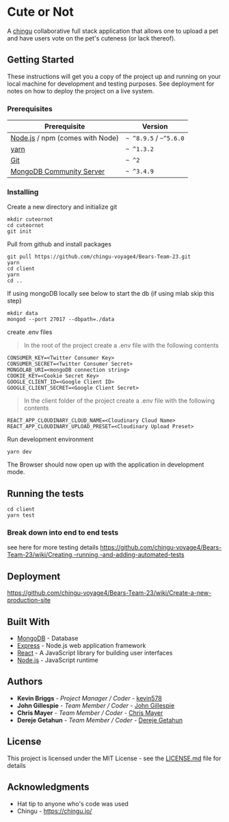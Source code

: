 # Cute or Not

A [chingu](https://chingu.io/) collaborative full stack application that allows one to upload a pet and have users vote on the pet's cuteness (or lack thereof).

## Getting Started

These instructions will get you a copy of the project up and running on your local machine for development and testing purposes. See deployment for notes on how to deploy the project on a live system.

### Prerequisites

| Prerequisite                                | Version |
| ------------------------------------------- | ------- |
| [Node.js](http://nodejs.org) /  npm (comes with Node)  | `~ ^8.9.5` / `~^5.6.0` |
| [yarn](https://yarnpkg.com/lang/en/docs/install/) | `~ ^1.3.2` |
| [Git](https://git-scm.com/downloads) | `~ ^2` |
| [MongoDB Community Server](https://docs.mongodb.com/manual/administration/install-community/) | `~ ^3.4.9`  |




### Installing

Create a new directory and initialize git

```
mkdir cuteornot
cd cuteornot
git init
```

Pull from github and install packages

```
git pull https://github.com/chingu-voyage4/Bears-Team-23.git
yarn
cd client
yarn
cd ..
```

If using mongoDB locally see below to start the db (if using mlab skip this step)

```
mkdir data
mongod --port 27017 --dbpath=./data
```

create .env files
>In the root of the project create a .env file with the following contents
```
CONSUMER_KEY=<Twitter Consumer Key>
CONSUMER_SECRET=<Twitter Consumer Secret>
MONGOLAB_URI=<mongoDB connection string>
COOKIE_KEY=<Cookie Secret Key>
GOOGLE_CLIENT_ID=<Google Client ID>
GOOGLE_CLIENT_SECRET=<Google Client Secret>
```
>In the client folder of the project create a .env file with the following contents
```
REACT_APP_CLOUDINARY_CLOUD_NAME=<Cloudinary Cloud Name>
REACT_APP_CLOUDINARY_UPLOAD_PRESET=<Cloudinary Upload Preset>
```

Run development environment
```
yarn dev
```
The Browser should now open up with the application in development mode.

## Running the tests

```
cd client
yarn test
```

### Break down into end to end tests

see here for more testing details
https://github.com/chingu-voyage4/Bears-Team-23/wiki/Creating,-running,-and-adding-automated-tests

## Deployment

https://github.com/chingu-voyage4/Bears-Team-23/wiki/Create-a-new-production-site

## Built With

* [MongoDB](https://www.mongodb.com/) - Database
* [Express](https://expressjs.com/) - Node.js web application framework
* [React](https://reactjs.org/) - A JavaScript library for building user interfaces
* [Node.js](https://nodejs.org/) - JavaScript runtime
 
## Authors

* **Kevin Briggs** - *Project Manager / Coder* - [kevin578](https://github.com/kevin578)
* **John Gillespie** - *Team Member / Coder* - [John Gillespie](https://github.com/olddognewtrix123)
* **Chris Mayer** - *Team Member / Coder* - [Chris Mayer](https://github.com/mayerxc)
* **Dereje Getahun** - *Team Member / Coder* - [Dereje Getahun](https://github.com/Dereje1)

## License

This project is licensed under the MIT License - see the [LICENSE.md](LICENSE.md) file for details

## Acknowledgments

* Hat tip to anyone who's code was used
* Chingu - https://chingu.io/
